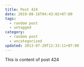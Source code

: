 ```yaml
---
title: Post 424
date: 2019-08-16T04:43:02+07:00
tags:
  - random post
  - untagged
category:
  - random post
  - uncategorized
updated: 2013-07-20T12:33:11+07:00
---
```

This is content of post 424